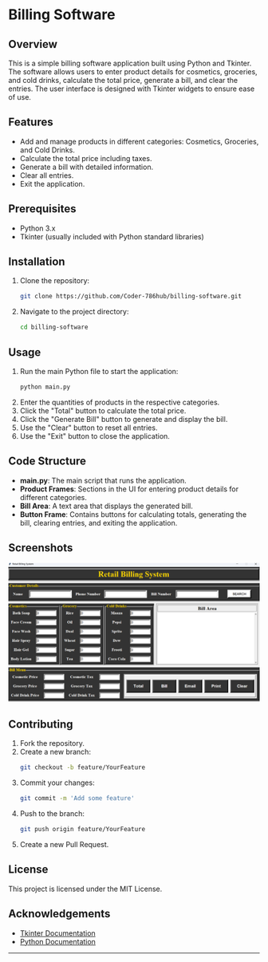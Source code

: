 # Billing Software

## Overview
This is a simple billing software application built using Python and Tkinter. The software allows users to enter product details for cosmetics, groceries, and cold drinks, calculate the total price, generate a bill, and clear the entries. The user interface is designed with Tkinter widgets to ensure ease of use.

## Features
- Add and manage products in different categories: Cosmetics, Groceries, and Cold Drinks.
- Calculate the total price including taxes.
- Generate a bill with detailed information.
- Clear all entries.
- Exit the application.

## Prerequisites
- Python 3.x
- Tkinter (usually included with Python standard libraries)

## Installation
1. Clone the repository:
    ```sh
    git clone https://github.com/Coder-786hub/billing-software.git
    ```
2. Navigate to the project directory:
    ```sh
    cd billing-software
    ```

## Usage
1. Run the main Python file to start the application:
    ```sh
    python main.py
    ```
2. Enter the quantities of products in the respective categories.
3. Click the "Total" button to calculate the total price.
4. Click the "Generate Bill" button to generate and display the bill.
5. Use the "Clear" button to reset all entries.
6. Use the "Exit" button to close the application.

## Code Structure
- **main.py**: The main script that runs the application.
- **Product Frames**: Sections in the UI for entering product details for different categories.
- **Bill Area**: A text area that displays the generated bill.
- **Button Frame**: Contains buttons for calculating totals, generating the bill, clearing entries, and exiting the application.

## Screenshots
![Billing Software](Project_View.png)

## Contributing
1. Fork the repository.
2. Create a new branch:
    ```sh
    git checkout -b feature/YourFeature
    ```
3. Commit your changes:
    ```sh
    git commit -m 'Add some feature'
    ```
4. Push to the branch:
    ```sh
    git push origin feature/YourFeature
    ```
5. Create a new Pull Request.

## License
This project is licensed under the MIT License.

## Acknowledgements
- [Tkinter Documentation](https://docs.python.org/3/library/tkinter.html)
- [Python Documentation](https://docs.python.org/3/)

---


